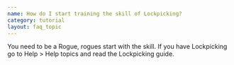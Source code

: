 ```yaml
---
name: How do I start training the skill of Lockpicking?
category: tutorial
layout: faq_topic
---
```

You need to be a Rogue, rogues start with the skill. If you have Lockpicking go to Help > Help topics and read the Lockpicking guide.